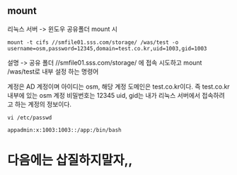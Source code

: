 ## mount

리눅스 서버 -> 윈도우 공유폴더 mount 시

```
mount -t cifs //smfile01.sss.com/storage/ /was/test -o username=osm,password=12345,domain=test.co.kr,uid=1003,gid=1003
```

설명 -> 공유 폴더 //smfile01.sss.com/storage/ 에 접속 시도하고 mount /was/test로 내부 설정 하는 명령어

계정은 AD 계정이며 아이디는 osm, 해당 계정 도메인은 test.co.kr이다. 즉 test.co.kr내부에 있는 osm 계정 비밀번호는 12345
uid, gid는 내가 리눅스 서버에서 접속하려고 하는 계정의 정보이다.

```
vi /etc/passwd

appadmin:x:1003:1003::/app:/bin/bash
```

# 다음에는 삽질하지말자,,

